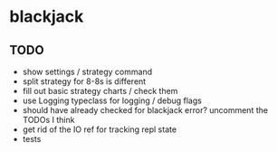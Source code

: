 # blackjack

## TODO
- show settings / strategy command
- split strategy for 8-8s is different
- fill out basic strategy charts / check them
- use Logging typeclass for logging / debug flags
- should have already checked for blackjack error? uncomment the TODOs I think
- get rid of the IO ref for tracking repl state
- tests
